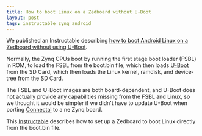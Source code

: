 ```yaml
---
title: How to boot Linux on a Zedboard without U-Boot
layout: post
tags: instructable zynq android
---
```


We published an Instructable describing [how to boot Android Linux on a Zedboard without using U-Boot](http://www.instructables.com/id/How-to-boot-Linux-on-a-Zedboard-without-U-Boot/).

Normally, the Zynq CPUs boot by running the first stage boot loader
(FSBL) in ROM, to load the FSBL from the boot.bin file, which then
loads [U-Boot]() from the SD Card, which then loads the Linux kernel,
ramdisk, and device-tree from the SD Card.

The FSBL and U-Boot images are both board-dependent, and U-Boot does
not actually provide any capabilities missing from the FSBL and Linux,
so we thought it would be simpler if we didn't have to update U-Boot
when porting [Connectal](http://github.com/cambridgehackers/connectal)
to a ne Zynq board.

This
[Instructable](http://www.instructables.com/id/How-to-boot-Linux-on-a-Zedboard-without-U-Boot/)
describes how to set up a Zedboard to boot Linux directly from the
boot.bin file.
